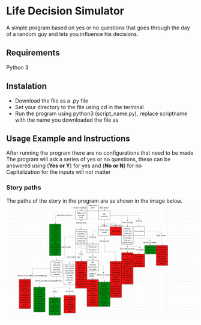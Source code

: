 # Life Decision Simulator

A simple program based on yes or no questions that goes through the day of a random guy and lets you influence his decisions.

## Requirements

Python 3

## Instalation

* Download the file as a .py file
* Set your directory to the file using cd in the terminal
* Run the program using python3 (script_name.py), replace scriptname with the name you downloaded the file as

## Usage Example and Instructions

After running the program there are no configurations that need to be made  
The program will ask a series of yes or no questions, these can be answered using (**Yes or Y**) for yes and (**No or N**) for no  
Capitalization for the inputs will not matter

### Story paths
The paths of the story in the program are as shown in the image below.
![Story Path](https://raw.githubusercontent.com/WTCSC/life-decision-simulator-OwenVWest/refs/heads/main/Screenshot%20from%202025-09-12%2014-27-50.png)
